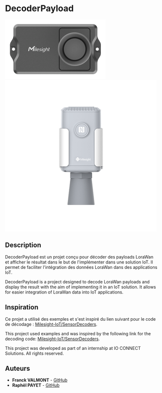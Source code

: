 # DecoderPayload

![alt text](image.png) ![alt text](image-1.png)

## Description
DecoderPayload est un projet conçu pour décoder des payloads LoraWan et afficher le résultat dans le but de l'implémenter dans une solution IoT. Il permet de faciliter l'intégration des données LoraWan dans des applications IoT.

DecoderPayload is a project designed to decode LoraWan payloads and display the result with the aim of implementing it in an IoT solution. It allows for easier integration of LoraWan data into IoT applications.

## Inspiration
Ce projet a utilisé des exemples et s'est inspiré du lien suivant pour le code de décodage : [Milesight-IoT/SensorDecoders](https://github.com/Milesight-IoT/SensorDecoders/tree/main/EM_Series).

This project used examples and was inspired by the following link for the decoding code: [Milesight-IoT/SensorDecoders](https://github.com/Milesight-IoT/SensorDecoders/tree/main/EM_Series).

This project was developed as part of an internship at IO CONNECT Solutions. All rights reserved.

## Auteurs
- **Franck VALMONT** - [GitHub](https://github.com/Franck1vlt)
- **Raphël PAYET** - [GitHub](https://github.com/RaphaelPayet)
